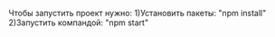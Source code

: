 Чтобы запустить проект нужно:
1)Установить пакеты:
    "npm install"
2)Запустить компандой:
    "npm start"

